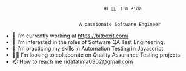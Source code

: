                                          Hi 👋, I'm Rida   
                                         
                                         
                                A passionate Software Engineer
                      

- 🔭 I’m currently working at https://bitboxit.com/
- 👀 I’m interested in the roles of Software QA Test Engineering.
- 🌱 I’m practicing my skills in Automation Testing in Javascript
- 👩‍💻 I’m looking to collaborate on Quality Assurance Testing projects
- 📫 How to reach me ridafatima0302@gmail.com

<!---
ridafatimakhan/ridafatimakhan is a ✨ special ✨ repository because its `README.md` (this file) appears on your GitHub profile.
You can click the Preview link to take a look at your changes.
--->
